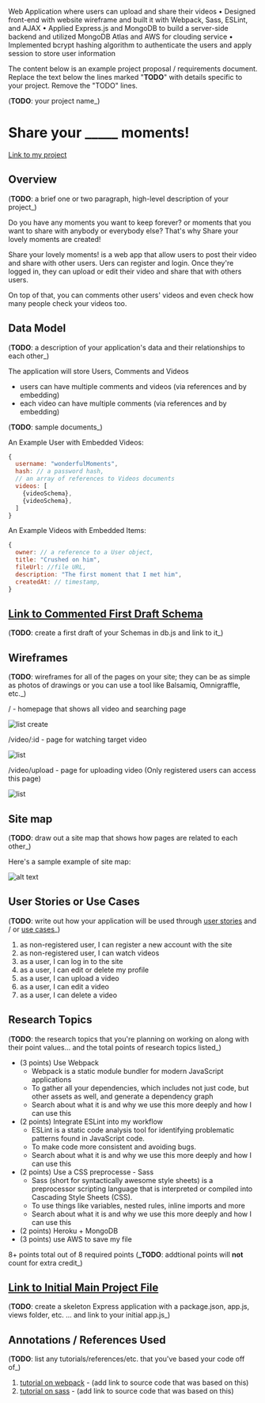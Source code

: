 Web Application where users can upload and share their videos
• Designed front-end with website wireframe and built it with Webpack, Sass, ESLint, and AJAX
• Applied Express.js and MongoDB to build a server-side backend and utilized MongoDB Atlas and AWS for clouding service
• Implemented bcrypt hashing algorithm to authenticate the users and apply session to store user information

The content below is an example project proposal / requirements document. Replace the text below the lines marked "**TODO**" with details specific to your project. Remove the "TODO" lines.

(**TODO**: your project name\_)

# Share your \_\_\_\_\_ moments!

[Link to my project](https://share-your-blank-moments.herokuapp.com/)

## Overview

(**TODO**: a brief one or two paragraph, high-level description of your project\_)

Do you have any moments you want to keep forever? or moments that you want to share with anybody or everybody else? That's why Share your lovely moments are created!

Share your lovely moments! is a web app that allow users to post their video and share with other users. Uers can register and login. Once they're logged in, they can upload or edit their video and share that with others users.

On top of that, you can comments other users' videos and even check how many people check your videos too.

## Data Model

(**TODO**: a description of your application's data and their relationships to each other\_)

The application will store Users, Comments and Videos

- users can have multiple comments and videos (via references and by embedding)
- each video can have multiple comments (via references and by embedding)

(**TODO**: sample documents\_)

An Example User with Embedded Videos:

```javascript
{
  username: "wonderfulMoments",
  hash: // a password hash,
  // an array of references to Videos documents
  videos: [
    {videoSchema},
    {videoSchema},
  ]
}
```

An Example Videos with Embedded Items:

```javascript
{
  owner: // a reference to a User object,
  title: "Crushed on him",
  fileUrl: //file URL,
  description: "The first moment that I met him",
  createdAt: // timestamp,
}
```

## [Link to Commented First Draft Schema](db.js)

(**TODO**: create a first draft of your Schemas in db.js and link to it\_)

## Wireframes

(**TODO**: wireframes for all of the pages on your site; they can be as simple as photos of drawings or you can use a tool like Balsamiq, Omnigraffle, etc.\_)

/ - homepage that shows all video and searching page

![list create](sample/wireframes/homepage.jpg)

/video/:id - page for watching target video

![list](sample/wireframes/video-id.jpg)

/video/upload - page for uploading video (Only registered users can access this page)

![list](sample/wireframes/video-upload.jpg)

## Site map

(**TODO**: draw out a site map that shows how pages are related to each other\_)

Here's a sample example of site map:

![alt text](sample/siteMap/sampleSiteMap.png)

## User Stories or Use Cases

(**TODO**: write out how your application will be used through [user stories](http://en.wikipedia.org/wiki/User_story#Format) and / or [use cases](https://www.mongodb.com/download-center?jmp=docs&_ga=1.47552679.1838903181.1489282706#previous)\_)

1. as non-registered user, I can register a new account with the site
2. as non-registered user, I can watch videos
3. as a user, I can log in to the site
4. as a user, I can edit or delete my profile
5. as a user, I can upload a video
6. as a user, I can edit a video
7. as a user, I can delete a video

## Research Topics

(**TODO**: the research topics that you're planning on working on along with their point values... and the total points of research topics listed\_)

- (3 points) Use Webpack
  - Webpack is a static module bundler for modern JavaScript applications
  - To gather all your dependencies, which includes not just code, but other assets as well, and generate a dependency graph
  - Search about what it is and why we use this more deeply and how I can use this
- (2 points) Integrate ESLint into my workflow
  - ESLint is a static code analysis tool for identifying problematic patterns found in JavaScript code.
  - To make code more consistent and avoiding bugs.
  - Search about what it is and why we use this more deeply and how I can use this
- (2 points) Use a CSS preprocesse - Sass
  - Sass (short for syntactically awesome style sheets) is a preprocessor scripting language that is interpreted or compiled into Cascading Style Sheets (CSS).
  - To use things like variables, nested rules, inline imports and more
  - Search about what it is and why we use this more deeply and how I can use this
- (2 points) Heroku + MongoDB
- (3 points) use AWS to save my file

8+ points total out of 8 required points (**\_TODO**: addtional points will **not** count for extra credit\_)

## [Link to Initial Main Project File](app.js)

(**TODO**: create a skeleton Express application with a package.json, app.js, views folder, etc. ... and link to your initial app.js\_)

## Annotations / References Used

(**TODO**: list any tutorials/references/etc. that you've based your code off of\_)

1. [tutorial on webpack](https://webpack.js.org/guides/) - (add link to source code that was based on this)
2. [tutorial on sass](https://sass-lang.com/guide) - (add link to source code that was based on this)
